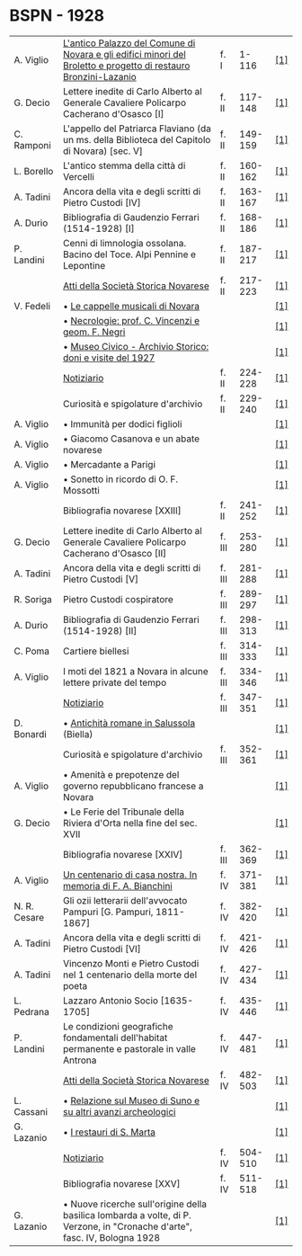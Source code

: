 # BSPN - 1928

<table>
    <tr>
        <td>A. Viglio</td>
        <td><a href="http://www.ssno.it/BSPNo/bspn_brol.html">L'antico Palazzo del Comune di Novara e gli edifici minori
            del Broletto e progetto di restauro Bronzini-Lazanio</a></td>
        <td>f. I</td>
        <td>1-116</td>
        <td><a href="https://en.calameo.com/read/00726073556af6588a303">[1]</a></td>
    </tr>
    <tr>
        <td>G. Decio</td>
        <td>Lettere inedite di Carlo Alberto al Generale Cavaliere Policarpo Cacherano d'Osasco [I]</td>
        <td>f. II</td>
        <td>117-148</td>
        <td><a href="https://en.calameo.com/read/007260735f55a2b235c5f">[1]</a></td>
    </tr>
    <tr>
        <td>C. Ramponi</td>
        <td>L'appello del Patriarca Flaviano (da un ms. della Biblioteca del Capitolo di Novara) [sec. V]</td>
        <td>f. II</td>
        <td>149-159</td>
        <td><a href="https://en.calameo.com/read/007260735f55a2b235c5f">[1]</a></td>
    </tr>
    <tr>
        <td>L. Borello</td>
        <td>L'antico stemma della città di Vercelli</td>
        <td>f. II</td>
        <td>160-162</td>
        <td><a href="https://en.calameo.com/read/007260735f55a2b235c5f">[1]</a></td>
    </tr>
    <tr>
        <td>A. Tadini</td>
        <td>Ancora della vita e degli scritti di Pietro Custodi [IV]</td>
        <td>f. II</td>
        <td>163-167</td>
        <td><a href="https://en.calameo.com/read/007260735f55a2b235c5f">[1]</a></td>
    </tr>
    <tr>
        <td>A. Durio</td>
        <td>Bibliografia di Gaudenzio Ferrari (1514-1928) [I]</td>
        <td>f. II</td>
        <td>168-186</td>
        <td><a href="https://en.calameo.com/read/007260735f55a2b235c5f">[1]</a></td>
    </tr>
    <tr>
        <td>P. Landini</td>
        <td>Cenni di limnologia ossolana. Bacino del Toce. Alpi Pennine e Lepontine</td>
        <td>f. II</td>
        <td>187-217</td>
        <td><a href="https://en.calameo.com/read/007260735f55a2b235c5f">[1]</a></td>
    </tr>
    <tr>
        <td></td>
        <td><a href="http://www.ssno.it/BSPNo/bspn_not28.html#282a">Atti della Società Storica Novarese</a></td>
        <td>f. II</td>
        <td>217-223</td>
        <td><a href="https://en.calameo.com/read/007260735f55a2b235c5f">[1]</a></td>
    </tr>
    <tr>
        <td>V. Fedeli</td>
        <td>• <a href="http://www.ssno.it/BSPNo/bspn_not28.html#capp">Le cappelle musicali di Novara</a></td>
        <td></td>
        <td></td>
        <td><a href="https://en.calameo.com/read/007260735f55a2b235c5f">[1]</a></td>
    </tr>
    <tr>
        <td></td>
        <td>• <a href="http://www.ssno.it/BSPNo/bspn_not28.html#necr">Necrologie: prof. C. Vincenzi e geom. F.
            Negri</a></td>
        <td></td>
        <td></td>
        <td><a href="https://en.calameo.com/read/007260735f55a2b235c5f">[1]</a></td>
    </tr>
    <tr>
        <td></td>
        <td>• <a href="http://www.ssno.it/BSPNo/bspn_not28.html#mu27">Museo Civico - Archivio Storico: doni e
            visite del 1927</a></td>
        <td></td>
        <td></td>
        <td><a href="https://en.calameo.com/read/007260735f55a2b235c5f">[1]</a></td>
    </tr>
    <tr>
        <td></td>
        <td><a href="http://www.ssno.it/BSPNo/bspn_not28.html#282b">Notiziario</a></td>
        <td>f. II</td>
        <td>224-228</td>
        <td><a href="https://en.calameo.com/read/007260735f55a2b235c5f">[1]</a></td>
    </tr>
    <tr>
        <td></td>
        <td>Curiosità e spigolature d'archivio</td>
        <td>f. II</td>
        <td>229-240</td>
        <td><a href="https://en.calameo.com/read/007260735f55a2b235c5f">[1]</a></td>
    </tr>
    <tr>
        <td>A. Viglio</td>
        <td>• Immunità per dodici figlioli</td>
        <td></td>
        <td></td>
        <td><a href="https://en.calameo.com/read/007260735f55a2b235c5f">[1]</a></td>
    </tr>
    <tr>
        <td>A. Viglio</td>
        <td>• Giacomo Casanova e un abate novarese</td>
        <td></td>
        <td></td>
        <td><a href="https://en.calameo.com/read/007260735f55a2b235c5f">[1]</a></td>
    </tr>
    <tr>
        <td>A. Viglio</td>
        <td>• Mercadante a Parigi</td>
        <td></td>
        <td></td>
        <td><a href="https://en.calameo.com/read/007260735f55a2b235c5f">[1]</a></td>
    </tr>
    <tr>
        <td>A. Viglio</td>
        <td>• Sonetto in ricordo di O. F. Mossotti</td>
        <td></td>
        <td></td>
        <td><a href="https://en.calameo.com/read/007260735f55a2b235c5f">[1]</a></td>
    </tr>
    <tr>
        <td></td>
        <td>Bibliografia novarese [XXIII]</td>
        <td>f. II</td>
        <td>241-252</td>
        <td><a href="https://en.calameo.com/read/007260735f55a2b235c5f">[1]</a></td>
    </tr>
    <tr>
        <td>G. Decio</td>
        <td>Lettere inedite di Carlo Alberto al Generale Cavaliere Policarpo Cacherano d'Osasco [II]</td>
        <td>f. III</td>
        <td>253-280</td>
        <td><a href="https://en.calameo.com/read/0072607359e4f5f27361c">[1]</a></td>
    </tr>
    <tr>
        <td>A. Tadini</td>
        <td>Ancora della vita e degli scritti di Pietro Custodi [V]</td>
        <td>f. III</td>
        <td>281-288</td>
        <td><a href="https://en.calameo.com/read/0072607359e4f5f27361c">[1]</a></td>
    </tr>
    <tr>
        <td>R. Soriga</td>
        <td>Pietro Custodi cospiratore</td>
        <td>f. III</td>
        <td>289-297</td>
        <td><a href="https://en.calameo.com/read/0072607359e4f5f27361c">[1]</a></td>
    </tr>
    <tr>
        <td>A. Durio</td>
        <td>Bibliografia di Gaudenzio Ferrari (1514-1928) [II]</td>
        <td>f. III</td>
        <td>298-313</td>
        <td><a href="https://en.calameo.com/read/0072607359e4f5f27361c">[1]</a></td>
    </tr>
    <tr>
        <td>C. Poma</td>
        <td>Cartiere biellesi</td>
        <td>f. III</td>
        <td>314-333</td>
        <td><a href="https://en.calameo.com/read/0072607359e4f5f27361c">[1]</a></td>
    </tr>
    <tr>
        <td>A. Viglio</td>
        <td>I moti del 1821 a Novara in alcune lettere private del tempo</td>
        <td>f. III</td>
        <td>334-346</td>
        <td><a href="https://en.calameo.com/read/0072607359e4f5f27361c">[1]</a></td>
    </tr>
    <tr>
        <td></td>
        <td><a href="http://www.ssno.it/BSPNo/bspn_not28.html#283">Notiziario</a></td>
        <td>f. III</td>
        <td>347-351</td>
        <td><a href="https://en.calameo.com/read/0072607359e4f5f27361c">[1]</a></td>
    </tr>
    <tr>
        <td>D. Bonardi</td>
        <td>• <a href="http://www.ssno.it/BSPNo/bspn_not28.html#salu">Antichità romane in Salussola</a>
            (Biella)
        </td>
        <td></td>
        <td></td>
        <td><a href="https://en.calameo.com/read/0072607359e4f5f27361c">[1]</a></td>
    </tr>
    <tr>
        <td></td>
        <td>Curiosità e spigolature d'archivio</td>
        <td>f. III</td>
        <td>352-361</td>
        <td><a href="https://en.calameo.com/read/0072607359e4f5f27361c">[1]</a></td>
    </tr>
    <tr>
        <td>A. Viglio</td>
        <td>• Amenità e prepotenze del governo repubblicano francese a Novara</td>
        <td></td>
        <td></td>
        <td><a href="https://en.calameo.com/read/0072607359e4f5f27361c">[1]</a></td>
    </tr>
    <tr>
        <td>G. Decio</td>
        <td>• Le Ferie del Tribunale della Riviera d'Orta nella fine del sec. XVII</td>
        <td></td>
        <td></td>
        <td><a href="https://en.calameo.com/read/0072607359e4f5f27361c">[1]</a></td>
    </tr>
    <tr>
        <td></td>
        <td>Bibliografia novarese [XXIV]</td>
        <td>f. III</td>
        <td>362-369</td>
        <td><a href="https://en.calameo.com/read/0072607359e4f5f27361c">[1]</a></td>
    </tr>
    <tr>
        <td>A. Viglio</td>
        <td><a href="http://www.ssno.it/BSPNo/1928_Viglio_Bianchini.pdf" target="_blank">Un centenario di casa nostra.
            In memoria di F. A. Bianchini</a></td>
        <td>f. IV</td>
        <td>371-381</td>
        <td><a href="https://en.calameo.com/read/007260735424b9ca44a2b">[1]</a></td>
    </tr>
    <tr>
        <td>N. R. Cesare</td>
        <td>Gli ozii letterarii dell'avvocato Pampuri [G. Pampuri, 1811-1867]</td>
        <td>f. IV</td>
        <td>382-420</td>
        <td><a href="https://en.calameo.com/read/007260735424b9ca44a2b">[1]</a></td>
    </tr>
    <tr>
        <td>A. Tadini</td>
        <td>Ancora della vita e degli scritti di Pietro Custodi [VI]</td>
        <td>f. IV</td>
        <td>421-426</td>
        <td><a href="https://en.calameo.com/read/007260735424b9ca44a2b">[1]</a></td>
    </tr>
    <tr>
        <td>A. Tadini</td>
        <td>Vincenzo Monti e Pietro Custodi nel 1 centenario della morte del poeta</td>
        <td>f. IV</td>
        <td>427-434</td>
        <td><a href="https://en.calameo.com/read/007260735424b9ca44a2b">[1]</a></td>
    </tr>
    <tr>
        <td>L. Pedrana</td>
        <td>Lazzaro Antonio Socio [1635-1705]</td>
        <td>f. IV</td>
        <td>435-446</td>
        <td><a href="https://en.calameo.com/read/007260735424b9ca44a2b">[1]</a></td>
    </tr>
    <tr>
        <td>P. Landini</td>
        <td>Le condizioni geografiche fondamentali dell'habitat permanente e pastorale in valle Antrona</td>
        <td>f. IV</td>
        <td>447-481</td>
        <td><a href="https://en.calameo.com/read/007260735424b9ca44a2b">[1]</a></td>
    </tr>
    <tr>
        <td></td>
        <td><a href="http://www.ssno.it/BSPNo/bspn_not28.html#284a">Atti della Società Storica Novarese</a></td>
        <td>f. IV</td>
        <td>482-503</td>
        <td><a href="https://en.calameo.com/read/007260735424b9ca44a2b">[1]</a></td>
    </tr>
    <tr>
        <td>L. Cassani</td>
        <td>• <a href="http://www.ssno.it/BSPNo/bspn_not28.html#suno">Relazione sul Museo di Suno e su altri
            avanzi archeologici</a></td>
        <td></td>
        <td></td>
        <td><a href="https://en.calameo.com/read/007260735424b9ca44a2b">[1]</a></td>
    </tr>
    <tr>
        <td>G. Lazanio</td>
        <td>• <a href="http://www.ssno.it/BSPNo/bspn_not28.html#rest">I restauri di S. Marta</a></td>
        <td></td>
        <td></td>
        <td><a href="https://en.calameo.com/read/007260735424b9ca44a2b">[1]</a></td>
    </tr>
    <tr>
        <td></td>
        <td><a href="http://www.ssno.it/BSPNo/bspn_not28.html#284b">Notiziario</a></td>
        <td>f. IV</td>
        <td>504-510</td>
        <td><a href="https://en.calameo.com/read/007260735424b9ca44a2b">[1]</a></td>
    </tr>
    <tr>
        <td></td>
        <td>Bibliografia novarese [XXV]</td>
        <td>f. IV</td>
        <td>511-518</td>
        <td><a href="https://en.calameo.com/read/007260735424b9ca44a2b">[1]</a></td>
    </tr>
    <tr>
        <td>G. Lazanio</td>
        <td>• Nuove ricerche sull'origine della basilica lombarda a volte, di P. Verzone, in "Cronache d'arte",
            fasc. IV, Bologna 1928
        </td>
        <td></td>
        <td></td>
        <td><a href="https://en.calameo.com/read/007260735424b9ca44a2b">[1]</a></td>
    </tr>
</table>
